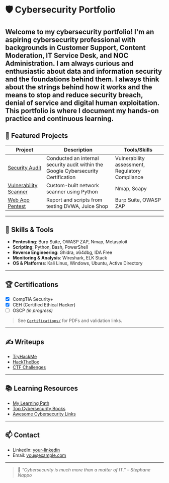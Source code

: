 # 🛡️ Cybersecurity Portfolio

Welcome to my cybersecurity portfolio! I'm an aspiring cybersecurity professional with backgrounds in Customer Support, Content Moderation, IT Service Desk, and NOC Administration. I am always curious and enthusiastic about data and information security and the foundations behind them. I always think about the strings behind how it works and the means to stop and reduce security breach, denial of service and digital human exploitation. This portfolio is where I document my hands-on practice and continuous learning.
---

## 📂 Featured Projects

| Project | Description | Tools/Skills |
|--------|-------------|--------------|
| [Security Audit](https://github.com/JesseLanceB/JesseLanceB/blob/main/Security%20Audit) | Conducted an internal security audit within the Google Cybersecurity Certification  | Vulnerability assessment, Regulatory Compliance |
| [Vulnerability Scanner](./Projects/Vulnerability-Scanner) | Custom-built network scanner using Python | Nmap, Scapy |
| [Web App Pentest](./Projects/Web-App-Pentest) | Report and scripts from testing DVWA, Juice Shop | Burp Suite, OWASP ZAP |

---

## 🧠 Skills & Tools

- **Pentesting**: Burp Suite, OWASP ZAP, Nmap, Metasploit
- **Scripting**: Python, Bash, PowerShell
- **Reverse Engineering**: Ghidra, x64dbg, IDA Free
- **Monitoring & Analysis**: Wireshark, ELK Stack
- **OS & Platforms**: Kali Linux, Windows, Ubuntu, Active Directory

---

## 🏆 Certifications

- [x] CompTIA Security+
- [x] CEH (Certified Ethical Hacker)
- [ ] OSCP *(in progress)*

> See [`Certifications/`](./Certifications) for PDFs and validation links.

---

## ✍️ Writeups

- [TryHackMe](./Writeups/TryHackMe)
- [HackTheBox](./Writeups/HackTheBox)
- [CTF Challenges](./Writeups/CTFs)

---

## 📚 Learning Resources

- [My Learning Path](./Resources/Learning-Path.md)
- [Top Cybersecurity Books](./Resources/Books.md)
- [Awesome Cybersecurity Links](./Resources/Awesome-Links.md)

---

## 📫 Contact

- LinkedIn: [your-linkedin](https://linkedin.com/in/yourname)
- Email: you@example.com

---

> 🔐 *“Cybersecurity is much more than a matter of IT.” – Stephane Nappo*
